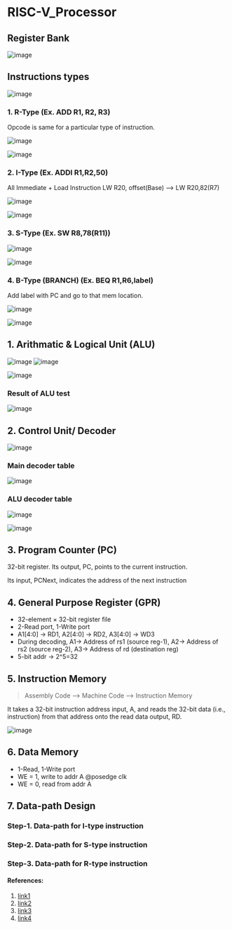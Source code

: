 # RISC-V_Processor


## Register Bank
![image](https://github.com/Sourav365/RISC-V_Processor/assets/49667585/562fb2b7-1c1f-4a10-ac58-30b8d83a7e06)

## Instructions types
![image](https://github.com/Sourav365/RISC-V_Processor/assets/49667585/54c75776-6c32-4d31-b202-e81301bcee21)

### 1. R-Type (Ex. ADD R1, R2, R3)
Opcode is same for a particular type of instruction.

![image](https://github.com/Sourav365/RISC-V_Processor/assets/49667585/24dd6fe9-1688-4098-8a0a-e15e3db84380)

![image](https://github.com/Sourav365/RISC-V_Processor/assets/49667585/4ae5d103-9cc2-411b-85f9-a0e8e65b6e08)

### 2. I-Type (Ex. ADDI R1,R2,50) 
All Immediate + Load Instruction
LW R20, offset(Base) --> LW R20,82(R7)

![image](https://github.com/Sourav365/RISC-V_Processor/assets/49667585/a6d75433-7a32-43c4-9d3c-101f4d43f76c)

![image](https://github.com/Sourav365/RISC-V_Processor/assets/49667585/76a2474f-123b-44bc-8706-4bb543335abb)

### 3. S-Type (Ex. SW R8,78(R11))
![image](https://github.com/Sourav365/RISC-V_Processor/assets/49667585/7133178c-e993-4203-85d3-ac3047a5c835)

![image](https://github.com/Sourav365/RISC-V_Processor/assets/49667585/ea6cb054-554a-4969-803f-b0e03b3e2cb6)

### 4. B-Type (BRANCH) (Ex. BEQ R1,R6,label)
Add label with PC and go to that mem location.

![image](https://github.com/Sourav365/RISC-V_Processor/assets/49667585/534f0f80-f5ee-4753-aa4c-a689f62ba03d)

![image](https://github.com/Sourav365/RISC-V_Processor/assets/49667585/6f84d486-b768-45e2-aa88-54158f1b5ea7)


## 1. Arithmatic & Logical Unit (ALU)
![image](https://github.com/Sourav365/RISC-V_Processor/assets/49667585/d5b5bb07-8bea-4204-b1c1-3d5c272932dd)
![image](https://github.com/Sourav365/RISC-V_Processor/assets/49667585/e40d51f3-3ac9-44cc-9de2-1de4a3cd69e1)

![image](https://github.com/Sourav365/RISC-V_Processor/assets/49667585/882c35a5-1b08-4807-85ca-58e542070186)

### Result of ALU test
![image](https://github.com/Sourav365/RISC-V_Processor/assets/49667585/68a7297c-edb9-4512-884b-8ad6f5628795)


## 2. Control Unit/ Decoder
![image](https://github.com/Sourav365/RISC-V_Processor/assets/49667585/383b6d54-bd83-4004-930b-495e3a01f058)

### Main decoder table
![image](https://github.com/Sourav365/RISC-V_Processor/assets/49667585/c9d96552-ef52-4551-82ba-dad9a724705f)

### ALU decoder table
![image](https://github.com/Sourav365/RISC-V_Processor/assets/49667585/74751234-420e-4977-b9fd-a895df8d47ec)

![image](https://github.com/Sourav365/RISC-V_Processor/assets/49667585/2e4b0cdd-3268-4b3b-b165-1bbe895416c9)

## 3. Program Counter (PC)
32-bit register. Its output, PC, points to the current instruction. 

Its input, PCNext, indicates the address of the next instruction

## 4. General Purpose Register (GPR)
  * 32-element × 32-bit register file
  * 2-Read port, 1-Write port
  * A1[4:0] -> RD1, A2[4:0] -> RD2, A3[4:0] -> WD3
  * During decoding, A1-> Address of rs1 (source reg-1), A2-> Address of rs2 (source reg-2), A3-> Address of rd (destination reg)
  * 5-bit addr -> 2^5=32 

## 5. Instruction Memory
> Assembly Code --> Machine Code --> Instruction Memory

It takes a 32-bit instruction address input, A, and reads the 32-bit data (i.e., instruction) from that address onto the read data output, RD.

![image](https://github.com/Sourav365/RISC-V_Processor/assets/49667585/c9e4bec8-00d5-4931-acc2-2a1e73090c4a)

## 6. Data Memory
  * 1-Read, 1-Write port
  * WE = 1, write to addr A @posedge clk
  * WE = 0, read from addr A

## 7. Data-path Design
### Step-1. Data-path for I-type instruction




### Step-2. Data-path for S-type instruction




### Step-3. Data-path for R-type instruction





#### References:  
1. [link1](https://github.com/merldsu/RISCV_Single_Cycle_Core/tree/main)
2. [link2](https://github.com/merldsu/RISCV_Single_Cycle_Core/blob/main/doc/RISCV_Single_Cycle_Microarchitecture.pdf)
3. [link3](https://www.youtube.com/playlist?list=PL5AmAh9QoSK7Fwk9vOJu-3VqBng_HjGFc)
4. [link4](https://riscv.org/wp-content/uploads/2017/05/riscv-spec-v2.2.pdf)
